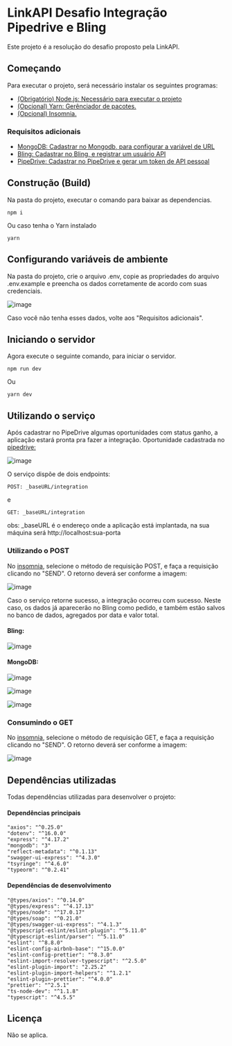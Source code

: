 # LinkAPI Desafio Integração Pipedrive e Bling
Este projeto é a resolução do desafio proposto pela LinkAPI.

## Começando
Para executar o projeto, será necessário instalar os seguintes programas:

- [(Obrigatório) Node.js: Necessário para executar o projeto](https://nodejs.org/)
- [(Opcional) Yarn: Gerênciador de pacotes.](https://classic.yarnpkg.com/en/docs/install#windows-stable)
- [(Opcional) Insomnia.](https://insomnia.rest/)

### Requisitos adicionais
- [MongoDB: Cadastrar no Mongodb, para configurar a variável de URL](https://www.mongodb.com/cloud/atlas)
- [Bling: Cadastrar no Bling, e registrar um usuário API](https://www.bling.com.br/)
- [PipeDrive: Cadastrar no PipeDrive e gerar um token de API pessoal](https://www.pipedrive.com/pt)

## Construção (Build)
Na pasta do projeto, executar o comando para baixar as dependencias.
```
npm i
```
Ou caso tenha o Yarn instalado
```
yarn
```

## Configurando variáveis de ambiente
Na pasta do projeto, crie o arquivo .env, copie as propriedades do arquivo .env.example e preencha os dados corretamente de acordo com suas credenciais.

![image](https://user-images.githubusercontent.com/33288190/153795588-97dd1245-4855-49c6-8f09-269734ec1b15.png)

Caso você não tenha esses dados, volte aos "Requisitos adicionais".

## Iniciando o servidor

Agora execute o seguinte comando, para iniciar o servidor.
```
npm run dev
```
Ou
```
yarn dev
```

## Utilizando o serviço
Após cadastrar no PipeDrive algumas oportunidades com status ganho, a aplicação estará pronta pra fazer a integração.
Oportunidade cadastrada no [pipedrive:](https://www.pipedrive.com/pt) 

![image](https://user-images.githubusercontent.com/33288190/153803687-79339a25-abf7-479a-8bfa-752e6d44e607.png)

O serviço dispõe de dois endpoints:

```
POST: _baseURL/integration
```
e
```
GET: _baseURL/integration
```
obs: _baseURL é o endereço onde a aplicação está implantada, na sua máquina será http://localhost:sua-porta

### Utilizando o POST
No [insomnia](https://insomnia.rest/), selecione o método de requisição POST, e faça a requisição clicando no "SEND".
O retorno deverá ser conforme a imagem: 

![image](https://user-images.githubusercontent.com/33288190/153802797-4ff6dd03-bf46-42c9-b6e1-3f887fb65e17.png)

Caso o serviço retorne sucesso, a integração ocorreu com sucesso. Neste caso, os dados já aparecerão no Bling como pedido, e também 
estão salvos no banco de dados, agregados por data e valor total.

#### Bling:
![image](https://user-images.githubusercontent.com/33288190/153803778-6b2db1f7-bb2e-42f6-bd91-caceb3bff1c6.png)

#### MongoDB: 
![image](https://user-images.githubusercontent.com/33288190/153803826-5aeffd2c-5331-42d8-b210-a95af5e4bdc9.png)

![image](https://user-images.githubusercontent.com/33288190/153803853-b986270d-883a-4751-aedc-80bce4fba39c.png) 

![image](https://user-images.githubusercontent.com/33288190/153803950-62151127-b1e7-4281-967c-f44a60ef4ee4.png)


### Consumindo o GET
No [insomnia](https://insomnia.rest/), selecione o método de requisição GET, e faça a requisição clicando no "SEND".
O retorno deverá ser conforme a imagem: 

![image](https://user-images.githubusercontent.com/33288190/153804308-853b3f6b-17c0-4239-8ef5-344314e98c60.png)

## Dependências utilizadas
Todas dependências utilizadas para desenvolver o projeto:

#### Dependências principais
```
"axios": "^0.25.0"
"dotenv": "^16.0.0"
"express": "^4.17.2"
"mongodb": "3"
"reflect-metadata": "^0.1.13"
"swagger-ui-express": "^4.3.0"
"tsyringe": "^4.6.0"
"typeorm": "^0.2.41"
```

#### Dependências de desenvolvimento
```
"@types/axios": "^0.14.0"
"@types/express": "^4.17.13"
"@types/node": "^17.0.17"
"@types/soap": "^0.21.0"
"@types/swagger-ui-express": "^4.1.3"
"@typescript-eslint/eslint-plugin": "^5.11.0"
"@typescript-eslint/parser": "^5.11.0"
"eslint": "^8.8.0"
"eslint-config-airbnb-base": "^15.0.0"
"eslint-config-prettier": "^8.3.0"
"eslint-import-resolver-typescript": "^2.5.0"
"eslint-plugin-import": "2.25.2"
"eslint-plugin-import-helpers": "^1.2.1"
"eslint-plugin-prettier": "^4.0.0"
"prettier": "^2.5.1"
"ts-node-dev": "^1.1.8"
"typescript": "^4.5.5"
```

## Licença
Não se aplica.

